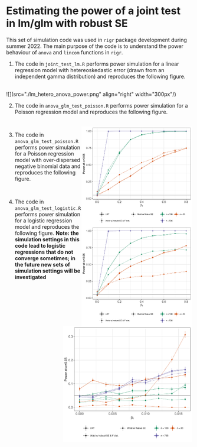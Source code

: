 # Estimating the power of a joint test in lm/glm with robust SE

This set of simulation code was used in `rigr` package development during summer 2022. The main purpose of the code is to understand the power behaviour of `anova` and `lincom` functions in `rigr`.

1. The code in `joint_test_lm.R` performs power simulation for a linear regression model with hetereoskedastic error (drawn from an independent gamma distribution) and reproduces the following figure.

<br>
![](src="./lm_hetero_anova_power.png" align="right" width="300px"/)

2. The code in `anova_glm_test_poisson.R` performs power simulation for a Poisson regression model and reproduces the following figure.

<br>
<img src="./glm_poisson_anova_power.png" align="right" width="300px"/>


3. The code in `anova_glm_test_poisson.R` performs power simulation for a Poisson regression model with over-dispersed negative binomial data and reproduces the following figure.

<br>
<img src="./glm_negbin_rate_anova_power.png" align="right" width="300px"/>


4. The code in `anova_glm_test_logistic.R` performs power simulation for a logistic regression model and reproduces the following figure. **Note: the simulation settings in this code lead to logistic regressions that do not converge sometimes; in the future new sets of simulation settings will be investigated**

<br>
<img src="./glm_logistic_anova_power.png" align="right" width="350px"/>

